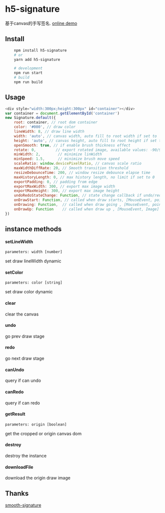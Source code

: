 # h5-signature
   基于canvas的手写签名. [online demo](https://semdy.github.io/h5-signature/demo/)

## Install
```bash
    npm install h5-signature
    # or
    yarn add h5-signature

    # development
    npm run start
    # build
    npm run build
```


## Usage

``` js
<div style="width:300px;height:300px" id="container"></div>
var container = document.getElementById('container')
new Signature.default({
    root: container, // root dom container
    color: '#000', // draw color
    lineWidth: 8, // draw line width
    width: 'auto', // canvas width, auto fill to root width if set to 'auto'
    height: 'auto', // canvas height, auto fill to root height if set to 'auto'
    openSmooth: true, // if enable brush thickness effect
    rotate: 0,         // export rotated image, available values: -90/90/-180/180
    minWidth: 2,        // minimize linWidth
    minSpeed: 1.5,      // minimize brush move speed
    scaleRatio: window.devicePixelRatio, // canvas scale ratio
    maxWidthDiffRate: 20, // Smooth transition threshold
    resizeDebounceTime: 200, // window resize debounce elapse time
    maxHistoryLength: 0, // max history length, no limit if set to 0
    exportPadding: 0, // padding from edge
    exportMaxWidth: 300, // export max image width
    exportMaxHeight: 300, // export max image height
    undoRedoStateChange: Function, // state change callback if undo/redo state changed
    onDrawStart: Function, // called when draw starts, [MouseEvent, point]
    onDrawing: Function,  // called when draw going , [MouseEvent, point]
    onDrawUp: Function    // called when draw up , [MouseEvent, Image]
})
```

## instance methods

#### setLineWidth
    parameters: width [number]
set draw lineWidth dynamic
    
#### setColor
    parameters: color [string]
set draw color dynamic
    
#### clear
clear the canvas
    
#### undo
go prev draw stage
    
#### redo
go next draw stage
    
#### canUndo
query if can undo
    
#### canRedo
query if can redo
    
#### getResult
    parameters: origin [boolean]
get the cropped or origin canvas dom
    
#### destroy
destroy the instance
    
#### downloadFile
download the origin draw image
    
## Thanks
[smooth-signature](https://github.com/linjc/smooth-signature)
